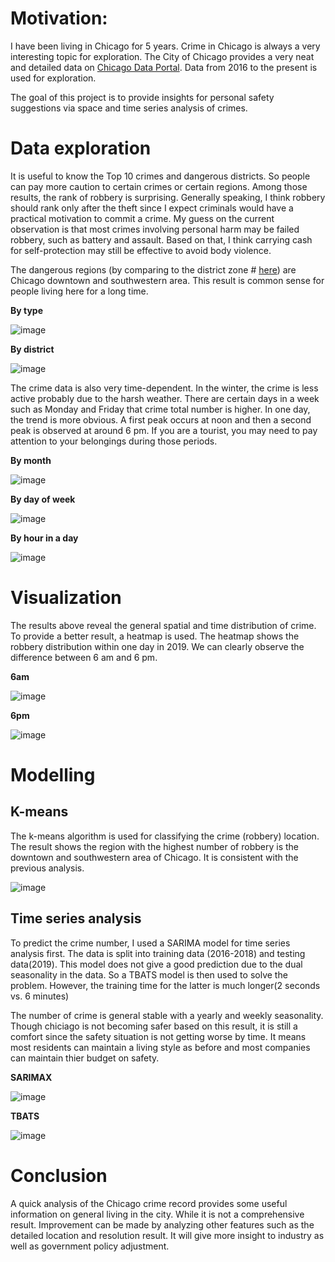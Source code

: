 # Motivation:

I have been living in Chicago for 5 years. Crime in Chicago is always a very interesting topic for exploration. The City of Chicago provides a very neat and detailed data on [Chicago Data Portal](https://data.cityofchicago.org/Public-Safety/Crimes-2019/w98m-zvie). Data from 2016 to the present is used for exploration.

The goal of this project is to provide insights for personal safety suggestions via space and time series analysis of crimes. 

# Data exploration

It is useful to know the Top 10 crimes and dangerous districts. So people can pay more caution to certain crimes or certain regions. Among those results, the rank of robbery is surprising. Generally speaking, I think robbery should rank only after the theft since I expect criminals would have a practical motivation to commit a crime. My guess on the current observation is that most crimes involving personal harm may be failed robbery, such as battery and assault. Based on that, I think carrying cash for self-protection may still be effective to avoid body violence. 

The dangerous regions (by comparing to the district zone # [here](https://home.chicagopolice.org/office-of-community-policing/community-map/)) are Chicago downtown and southwestern area. This result is common sense for people living here for a long time. 

**By type**

![image](https://github.com/RuiyunHuang/Chicago_Crime_Analysis/blob/master/figures/Top10_category.png)

**By district**

![image](https://github.com/RuiyunHuang/Chicago_Crime_Analysis/blob/master/figures/Top10_district.png)

The crime data is also very time-dependent. In the winter, the crime is less active probably due to the harsh weather. There are certain days in a week such as Monday and Friday that crime total number is higher. In one day, the trend is more obvious. A first peak occurs at noon and then a second peak is observed at around  6 pm. If you are a tourist, you may need to pay attention to your belongings during those periods. 

**By month**

![image](https://github.com/RuiyunHuang/Chicago_Crime_Analysis/blob/master/figures/Each_month.png)

**By day of week**

![image](https://github.com/RuiyunHuang/Chicago_Crime_Analysis/blob/master/figures/Each_day.png)

**By hour in a day**

![image](https://github.com/RuiyunHuang/Chicago_Crime_Analysis/blob/master/figures/Each_hour.png)

# Visualization

The results above reveal the general spatial and time distribution of crime. To provide a better result, a heatmap is used.  The heatmap shows the robbery distribution within one day in 2019. We can clearly observe the difference between 6 am and 6 pm. 

**6am**

![image](https://github.com/RuiyunHuang/Chicago_Crime_Analysis/blob/master/figures/heatmap_by_time_6am.png)

**6pm**

![image](https://github.com/RuiyunHuang/Chicago_Crime_Analysis/blob/master/figures/heatmap_by_time_6pm.png)

# Modelling

## K-means

 The k-means algorithm is used for classifying the crime (robbery) location. The result shows the region with the highest number of robbery is the downtown and southwestern area of Chicago. It is consistent with the previous analysis.

![image](https://github.com/RuiyunHuang/Chicago_Crime_Analysis/blob/master/figures/kmeans.png)

## Time series analysis

To predict the crime number, I used a SARIMA model for time series analysis first. The data is split into training data (2016-2018) and testing data(2019). This model does not give a good prediction due to the dual seasonality in the data. So a TBATS model is then used to solve the problem. However, the training time for the latter is much longer(2 seconds vs. 6 minutes)

The number of crime is general stable with a yearly and weekly seasonality. Though chiciago is not becoming safer based on this result, it is still a comfort since the safety situation is not getting worse by time. It means most residents can maintain a living style as before and most companies can maintain thier budget on safety. 

**SARIMAX**

![image](https://github.com/RuiyunHuang/Chicago_Crime_Analysis/blob/master/figures/SARIMAX.png)

**TBATS**

![image](https://github.com/RuiyunHuang/Chicago_Crime_Analysis/blob/master/figures/TBATS.png)


# Conclusion

A quick analysis of the Chicago crime record provides some useful information on general living in the city. While it is not a comprehensive result. Improvement can be made by analyzing other features such as the detailed location and resolution result. It will give more insight to industry as well as government policy adjustment.
